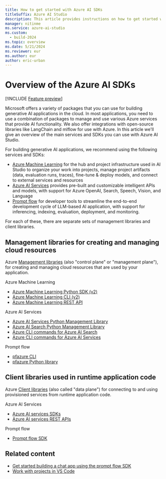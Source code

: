 ```yaml
---
title: How to get started with Azure AI SDKs
titleSuffix: Azure AI Studio
description: This article provides instructions on how to get started with Azure AI SDKs.
manager: nitinme
ms.service: azure-ai-studio
ms.custom:
  - build-2024
ms.topic: overview
ms.date: 5/21/2024
ms.reviewer: eur
ms.author: eur
author: eric-urban
---
```


# Overview of the Azure AI SDKs

[!INCLUDE [Feature preview](../../includes/feature-preview.md)]

Microsoft offers a variety of packages that you can use for building generative AI applications in the cloud. In most applications, you need to use a combination of packages to manage and use various Azure services that provide AI functionality. We also offer integrations with open-source libraries like LangChain and mlflow for use with Azure. In this article we'll give an overview of the main services and SDKs you can use with Azure AI Studio.

For building generative AI applications, we recommend using the following services and SDKs:
 * [Azure Machine Learning](../../../machine-learning/overview-what-is-azure-machine-learning.md) for the hub and project infrastructure used in AI Studio to organize your work into projects, manage project artifacts (data, evaluation runs, traces), fine-tune & deploy models, and connect to external services and resources
 * [Azure AI Services](../../../ai-services/what-are-ai-services.md) provides pre-built and customizable intelligent APIs and models, with support for Azure OpenAI, Search, Speech, Vision, and Language
 * [Prompt flow](https://microsoft.github.io/promptflow/index.html) for developer tools to streamline the end-to-end development cycle of LLM-based AI application, with support for inferencing, indexing, evaluation, deployment, and monitoring.

For each of these, there are separate sets of management libraries and client libraries.

## Management libraries for creating and managing cloud resources

Azure [Management libraries](/azure/developer/python/sdk/azure-sdk-overview#create-and-manage-azure-resources-with-management-libraries) (also "control plane" or "management plane"), for creating and managing cloud resources that are used by your application.

Azure Machine Learning
 * [Azure Machine Learning Python SDK (v2)](/python/api/overview/azure/ai-ml-readme)
 * [Azure Machine Learning CLI (v2)](/azure/machine-learning/how-to-configure-cli?view=azureml-api-2&tabs=public)
 * [Azure Machine Learning REST API](/rest/api/azureml) 

Azure AI Services
 * [Azure AI Services Python Management Library](/python/api/overview/azure/mgmt-cognitiveservices-readme?view=azure-python)
 * [Azure AI Search Python Management Library](/python/api/azure-mgmt-search/azure.mgmt.search?view=azure-python)
 * [Azure CLI commands for Azure AI Search](/azure/search/search-manage-azure-cli)
 * [Azure CLI commands for Azure AI Services](/cli/azure/cognitiveservices?view=azure-cli-latest)

Prompt flow
 * [pfazure CLI](https://microsoft.github.io/promptflow/reference/pfazure-command-reference.html)
 * [pfazure Python library](https://microsoft.github.io/promptflow/reference/python-library-reference/promptflow-azure/promptflow.azure.html)

## Client libraries used in runtime application code

Azure [Client libraries](/azure/developer/python/sdk/azure-sdk-overview#connect-to-and-use-azure-resources-with-client-libraries) (also called "data plane") for connecting to and using provisioned services from runtime application code.

Azure AI Services
 * [Azure AI services SDKs](../../../ai-services/reference/sdk-package-resources.md?context=/azure/ai-studio/context/context)
 * [Azure AI services REST APIs](../../../ai-services/reference/rest-api-resources.md?context=/azure/ai-studio/context/context) 

Prompt flow
 * [Prompt flow SDK](https://microsoft.github.io/promptflow/how-to-guides/quick-start.html)

## Related content

- [Get started building a chat app using the prompt flow SDK](../../quickstarts/get-started-code.md)
- [Work with projects in VS Code](vscode.md)
